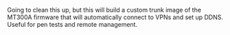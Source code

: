 Going to clean this up, but this will build a custom trunk image of the MT300A firmware that will automatically connect to VPNs and set up DDNS. 
Useful for pen tests and remote management. 
